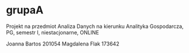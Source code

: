 # grupaA

Projekt na przedmiot Analiza Danych na kierunku Analityka Gospodarcza, PG, semestr I, niestacjonarne, ONLINE

Joanna Bartos 201054
Magdalena Flak 173642





